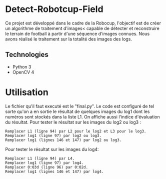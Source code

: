 # Detect-Robotcup-Field
Ce projet est développé dans le cadre de la Robocup, l'objectif est de créer un algorithme de traitement d'images< capable de détecter et reconstruire le terrain de football à partir d'une séquence d'images connues.
Nous avons réalisé le traitement sur la totalité des images des logs.
## Technologies
* Python 3
* OpenCV 4
# Utilisation 
Le fichier qu'il faut executé est le "final.py". Le code est configuré de tel sorte qu'on a en sortie le résultat de quelques images du log1 dont les numéros sont stockés dans la liste L1. On affiche aussi l'indice d'évaluation du résultat.
Pour tester le résultat sur les images du log2 ou log3 : 

```
Remplacer L1 (ligne 94) par L2 pour le log2 et L3 pour le log3.
Remplacer log1 (ligne 97) par log2 ou log3.
Remplacer log1 (lignes 146 et 147) par log2 ou log3.
```
Pour tester le résultat sur les images du log4: 

```
Remplacer L1 (ligne 94) par L4.
Remplacer log1 (ligne 97) par log4.
Remplacer 0:03d (ligne 96) par 0:02d.
Remplacer log1 (lignes 146 et 147) par log4.
```
